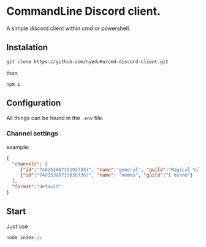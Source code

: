 # CommandLine Discord client.
A simple discord client within cmd or powershell.

## Instalation

  ```
  git clone https://github.com/nyeduHu/cmd-discord-client.git
  ```
  then

  ```
  npm i
  ```

## Configuration
 All things can be found in the `.env` file.
 
 ### Channel settings
  example:
  ```json
  {
    "channels": [
       {"id":"740253887151927357", "name":"general", "guild":"Magical Village"},
       {"id":"740253887158357367", "name": "memes", "guild":"I dunno"}
    ],
    "format":"default"
  }
  ```
## Start
Just use 
```js
node index.js
```
